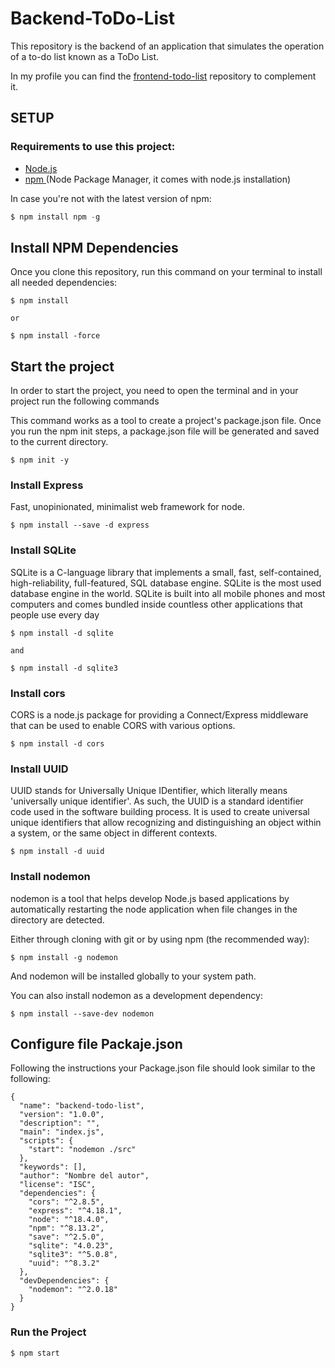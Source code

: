 # Backend-ToDo-List
This repository is the backend of an application that simulates the operation of a to-do list known as a ToDo List.

In my profile you can find the <a href="https://github.com/Lesdith/Frontend-ToDo-List">frontend-todo-list</a> repository to complement it.

## SETUP
### Requirements to use this project:

<ul>
<li>
<a href="https://nodejs.org/es/download/"> Node.js </a>
</li>
<li>
<a href="https://www.npmjs.com/package/package"> npm </a> (Node Package Manager, it comes with node.js installation)
</li>
</ul>
In case you're not with the latest version of npm:


``` javascript
$ npm install npm -g

```


## Install NPM Dependencies

Once you clone this repository, run this command on your terminal to install all needed dependencies:

```
$ npm install 

or 

$ npm install -force
```

## Start the project

In order to start the project, you need to open the terminal and in your project run the following commands

This command works as a tool to create a project's package.json file. Once you run the npm init steps, a package.json file will be generated and saved to the current directory.

```
$ npm init -y 
```

### Install Express
Fast, unopinionated, minimalist web framework for node.


```
$ npm install --save -d express
```

### Install SQLite
SQLite is a C-language library that implements a small, fast, self-contained, high-reliability, full-featured, SQL database engine. SQLite is the most used database engine in the world. SQLite is built into all mobile phones and most computers and comes bundled inside countless other applications that people use every day

```
$ npm install -d sqlite

and

$ npm install -d sqlite3
```

### Install cors
CORS is a node.js package for providing a Connect/Express middleware that can be used to enable CORS with various options.

```
$ npm install -d cors
```
### Install UUID
UUID stands for Universally Unique IDentifier, which literally means 'universally unique identifier'. As such, the UUID is a standard identifier code used in the software building process. It is used to create universal unique identifiers that allow recognizing and distinguishing an object within a system, or the same object in different contexts.

```
$ npm install -d uuid
```

### Install nodemon
nodemon is a tool that helps develop Node.js based applications by automatically restarting the node application when file changes in the directory are detected.

Either through cloning with git or by using npm (the recommended way):

```
$ npm install -g nodemon
```
And nodemon will be installed globally to your system path.

You can also install nodemon as a development dependency:

```
$ npm install --save-dev nodemon
```

## Configure file Packaje.json

Following the instructions your Package.json file should look similar to the following:

```
{
  "name": "backend-todo-list",
  "version": "1.0.0",
  "description": "",
  "main": "index.js",
  "scripts": {
    "start": "nodemon ./src"
  },
  "keywords": [],
  "author": "Nombre del autor",
  "license": "ISC",
  "dependencies": {
    "cors": "^2.8.5",
    "express": "^4.18.1",
    "node": "^18.4.0",
    "npm": "^8.13.2",
    "save": "^2.5.0",
    "sqlite": "4.0.23",
    "sqlite3": "^5.0.8",
    "uuid": "^8.3.2"
  },
  "devDependencies": {
    "nodemon": "^2.0.18"
  }
}

```


### Run the Project 

```
$ npm start
```
